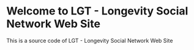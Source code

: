 # Welcome to LGT - Longevity Social Network Web Site

This is a source code of LGT - Longevity Social Network Web Site

